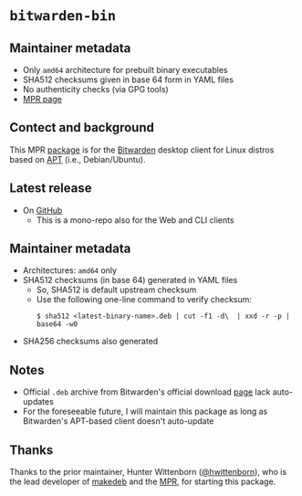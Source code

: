 # `bitwarden-bin`
## Maintainer metadata
* Only `amd64` architecture for prebuilt binary executables
* SHA512 checksums given in base 64 form in YAML files
* No authenticity checks (via GPG tools)
* [MPR page](https://mpr.makedeb.org/packages/bitwarden-bin)

## Contect and background
This MPR [package](https://mpr.makedeb.org/packages/bitwarden-bin) is for the
[Bitwarden](https://en.wikipedia.org/wiki/Bitwarden) desktop client for Linux
distros based on [APT](https://en.wikipedia.org/wiki/APT_(software)) (i.e.,
Debian/Ubuntu).

## Latest release
* On [GitHub](https://github.com/bitwarden/clients/releases)
    * This is a mono-repo also for the Web and CLI clients

## Maintainer metadata
* Architectures: `amd64` only
* SHA512 checksums (in base 64) generated in YAML files
    * So, SHA512 is default upstream checksum
    * Use the following one-line command to verify checksum:
      ```
      $ sha512 <latest-binary-name>.deb | cut -f1 -d\  | xxd -r -p | base64 -w0
      ```
* SHA256 checksums also generated

## Notes
* Official `.deb` archive from Bitwarden's official download [page](https://bitwarden.com/download/) lack auto-updates
* For the foreseeable future, I will maintain this package as long as Bitwarden's APT-based client doesn't auto-update

## Thanks
Thanks to the prior maintainer, Hunter Wittenborn ([@hwittenborn](https://github.com/hwittenborn)),
who is the lead developer of [makedeb](https://www.makedeb.org/) and the [MPR](https://mpr.makedeb.org/),
for starting this package.

